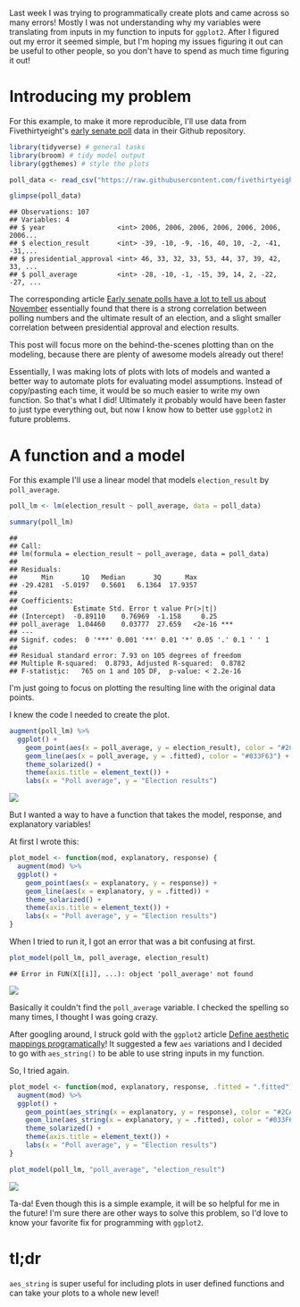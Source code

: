 Last week I was trying to programmatically create plots and came across so many errors! Mostly I was not understanding why my variables were translating from inputs in my function to inputs for `ggplot2`. After I figured out my error it seemed simple, but I'm hoping my issues figuring it out can be useful to other people, so you don't have to spend as much time figuring it out!

Introducing my problem
======================

For this example, to make it more reproducible, I'll use data from Fivethirtyeight's [early senate poll](https://github.com/fivethirtyeight/data/tree/master/early-senate-polls) data in their Github repository.

``` r
library(tidyverse) # general tasks
library(broom) # tidy model output
library(ggthemes) # style the plots

poll_data <- read_csv("https://raw.githubusercontent.com/fivethirtyeight/data/master/early-senate-polls/early-senate-polls.csv")

glimpse(poll_data)
```

    ## Observations: 107
    ## Variables: 4
    ## $ year                  <int> 2006, 2006, 2006, 2006, 2006, 2006, 2006...
    ## $ election_result       <int> -39, -10, -9, -16, 40, 10, -2, -41, -31,...
    ## $ presidential_approval <int> 46, 33, 32, 33, 53, 44, 37, 39, 42, 33, ...
    ## $ poll_average          <int> -28, -10, -1, -15, 39, 14, 2, -22, -27, ...

The corresponding article [Early senate polls have a lot to tell us about November](https://fivethirtyeight.com/features/early-senate-polls-have-plenty-to-tell-us-about-november/) essentially found that there is a strong correlation between polling numbers and the ultimate result of an election, and a slight smaller correlation between presidential approval and election results.

This post will focus more on the behind-the-scenes plotting than on the modeling, because there are plenty of awesome models already out there!

Essentially, I was making lots of plots with lots of models and wanted a better way to automate plots for evaluating model assumptions. Instead of copy/pasting each time, it would be so much easier to write my own function. So that's what I did! Ultimately it probably would have been faster to just type everything out, but now I know how to better use `ggplot2` in future problems.

A function and a model
======================

For this example I'll use a linear model that models `election_result` by `poll_average`.

``` r
poll_lm <- lm(election_result ~ poll_average, data = poll_data)

summary(poll_lm)
```

    ## 
    ## Call:
    ## lm(formula = election_result ~ poll_average, data = poll_data)
    ## 
    ## Residuals:
    ##      Min       1Q   Median       3Q      Max 
    ## -29.4281  -5.0197   0.5601   6.1364  17.9357 
    ## 
    ## Coefficients:
    ##              Estimate Std. Error t value Pr(>|t|)    
    ## (Intercept)  -0.89110    0.76969  -1.158     0.25    
    ## poll_average  1.04460    0.03777  27.659   <2e-16 ***
    ## ---
    ## Signif. codes:  0 '***' 0.001 '**' 0.01 '*' 0.05 '.' 0.1 ' ' 1
    ## 
    ## Residual standard error: 7.93 on 105 degrees of freedom
    ## Multiple R-squared:  0.8793, Adjusted R-squared:  0.8782 
    ## F-statistic:   765 on 1 and 105 DF,  p-value: < 2.2e-16

I'm just going to focus on plotting the resulting line with the original data points.

I knew the code I needed to create the plot.

``` r
augment(poll_lm) %>%
  ggplot() +
    geom_point(aes(x = poll_average, y = election_result), color = "#2CA58D") +
    geom_line(aes(x = poll_average, y = .fitted), color = "#033F63") + 
    theme_solarized() +
    theme(axis.title = element_text()) +
    labs(x = "Poll average", y = "Election results")
```

![](/figs/unnamed-chunk-3-1.png)

But I wanted a way to have a function that takes the model, response, and explanatory variables!

At first I wrote this:

``` r
plot_model <- function(mod, explanatory, response) {
  augment(mod) %>%
  ggplot() +
    geom_point(aes(x = explanatory, y = response)) +
    geom_line(aes(x = explanatory, y = .fitted)) +
    theme_solarized() +
    theme(axis.title = element_text()) +
    labs(x = "Poll average", y = "Election results")
}
```

When I tried to run it, I got an error that was a bit confusing at first.

``` r
plot_model(poll_lm, poll_average, election_result)
```

    ## Error in FUN(X[[i]], ...): object 'poll_average' not found

![](/figs/unnamed-chunk-5-1.png)

Basically it couldn't find the `poll_average` variable. I checked the spelling so many times, I thought I was going crazy.

After googling around, I struck gold with the `ggplot2` article [Define aesthetic mappings programatically](Define%20aesthetic%20mappings%20programatically)! It suggested a few `aes` variations and I decided to go with `aes_string()` to be able to use string inputs in my function.

So, I tried again.

``` r
plot_model <- function(mod, explanatory, response, .fitted = ".fitted") {
  augment(mod) %>%
  ggplot() +
    geom_point(aes_string(x = explanatory, y = response), color = "#2CA58D") +
    geom_line(aes_string(x = explanatory, y = .fitted), color = "#033F63") +
    theme_solarized() +
    theme(axis.title = element_text()) +
    labs(x = "Poll average", y = "Election results")
}

plot_model(poll_lm, "poll_average", "election_result")
```

![](/figs/unnamed-chunk-6-1.png)

Ta-da! Even though this is a simple example, it will be so helpful for me in the future! I'm sure there are other ways to solve this problem, so I'd love to know your favorite fix for programming with `ggplot2`.

tl;dr
=====

`aes_string` is super useful for including plots in user defined functions and can take your plots to a whole new level!
